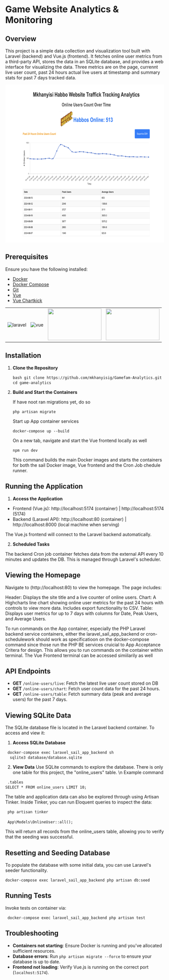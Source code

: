 # Game Website Analytics & Monitoring

## Overview

This project is a simple data collection and visualization tool built with Laravel (backend) and Vue.js (frontend). It fetches online user metrics from a third-party API, stores the data in an SQLite database, and provides a web interface for visualizing the data. Three metrics are on the page, currennt live user count, past 24 hours actual live users at timestamp and summary stats for past 7 days tracked data.

<img src="./homepage.png" alt="Homepage Screenshot"  height="500">

## Prerequisites

Ensure you have the following installed:

- [Docker](https://docs.docker.com/get-docker/)
- [Docker Compose](https://docs.docker.com/compose/install/)
- [Git](https://git-scm.com/book/en/v2/Getting-Started-Installing-Git)
- [Vue](https://vuejs.org/guide/quick-start)
- [Vue Chartkick](https://chartkick.com/vue)

<table>
  <tr>
    <td><img src="https://picperf.io/https://laravelnews.s3.amazonaws.com/images/laravel-featured.png" alt="laravel" height="100" width="170"></td>
    <td><img src="https://miro.medium.com/v2/resize:fit:500/1*CPDIH8BWrGipHRJ6o6E2Vw.png" alt="vue" height="100" width="170"></td>
    <td><img src="https://blog.codewithdan.com/wp-content/uploads/2023/06/Docker-Logo.png" height="100" width="170"></td>
    <td> <img src="https://miro.medium.com/v2/resize:fit:1200/1*fMPUMki182HzyVZvo_awDw.png" height="100" width="170"></td>
  </tr>
</table>

## Installation

1. **Clone the Repository**

   ```
   bash git clone https://github.com/mkhanyisig/Gamefam-Analytics.git
   cd game-analytics
   ```

2. **Build and Start the Containers**

   If have noot ran migrations yet, do so

   ```
   php artisan migrate
   ```

   Start up App container services

   ```
   docker-compose up --build
   ```

   On a new tab, navigate and start the Vue frontend locally as well

   ```
   npm run dev
   ```

   This command builds the main Docker images and starts the containers for both the sail Docker image, Vue frontend and the Cron Job chedule runner.

## Running the Application

1. **Access the Application**

- Frontend (Vue.js): http://localhost:5174 (container) | http://localhost:5174 (5174)
- Backend (Laravel API): http://localhost:80 (container) | http://localhost:8000 (local machine when serving)

The Vue.js frontend will connect to the Laravel backend automatically.

2. **Scheduled Tasks**

The backend Cron job container fetches data from the external API every 10 minutes and updates the DB. This is managed through Laravel's scheduler.

## Viewing the Homepage

Navigate to (http://localhost:80) to view the homepage. The page includes:

Header: Displays the site title and a live counter of online users.
Chart: A Highcharts line chart showing online user metrics for the past 24 hours with controls to view more data. Includes export functionality to CSV.
Table: Displays user metrics for up to 7 days with columns for Date, Peak Users, and Average Users.

To run commands on the App container, especially the PHP Laravel backend service containers, either the laravel_sail_app_backend or cron-schedulework should work as specificatioon on the docker-compose command since those run the PHP BE services cruicial to App Acceptance Critera for design. This allows you to run commands on the container within terminal. The Vue Frontend terminal can be accessed simiilarily as well

## API Endpoints

- **GET** `/online-users/live`: Fetch the latest live user count stored on DB
- **GET** `/online-users/chart`: Fetch user count data for the past 24 hours.
- **GET** `/online-users/table`: Fetch summary data (peak and average users) for the past 7 days.

## Viewing SQLite Data

The SQLite database file is located in the Laravel backend container. To access and view it:

1. **Access SQLite Database**

```
 docker-compose exec laravel_sail_app_backend sh
  sqlite3 database/database.sqlite
```

2. **View Data**
   Use SQLite commands to explore the database. There is only one table for this project, the "online_users" table. \n
   Example command

```
 .tables
SELECT * FROM online_users LIMIT 10;
```

The table and application data can also be explored through using Artisan Tinker. Inside Tinker, you can run Eloquent queries to inspect the data:

```
 php artisan tinker

 App\Models\OnlineUser::all();
```

This will return all records from the online_users table, allowing you to verify that the seeding was successful.

## Resetting and Seeding Database

To populate the database with some initial data, you can use Laravel's seeder functionality.

```
docker-compose exec laravel_sail_app_backend php artisan db:seed
```

## Running Tests

Invoke tests on container via:

```
 docker-compose exec laravel_sail_app_backend php artisan test
```

## Troubleshooting

- **Containers not starting**: Ensure Docker is running and you've allocated sufficient resources.
- **Database errors**: Run `php artisan migrate --force` to ensure your database is up to date.
- **Frontend not loading**: Verify Vue.js is running on the correct port (`localhost:5174`).
